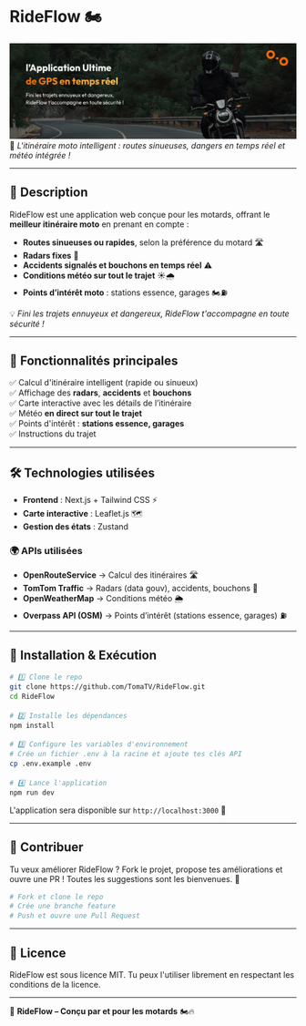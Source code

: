 # RideFlow 🏍️

![RideFlow Banner](/public/Banner.png)
🚀 *L'itinéraire moto intelligent : routes sinueuses, dangers en temps réel et météo intégrée !*

---

## 📌 Description
RideFlow est une application web conçue pour les motards, offrant le **meilleur itinéraire moto** en prenant en compte :
- **Routes sinueuses ou rapides**, selon la préférence du motard 🛣️
- **Radars fixes** 🚨
- **Accidents signalés et bouchons en temps réel** ⚠️
- **Conditions météo sur tout le trajet** ☀️🌧️
- **Points d’intérêt moto** : stations essence, garages 🏍️⛽

💡 *Fini les trajets ennuyeux et dangereux, RideFlow t'accompagne en toute sécurité !*

---

## 🚀 Fonctionnalités principales
✅ Calcul d'itinéraire intelligent (rapide ou sinueux)  
✅ Affichage des **radars**, **accidents** et **bouchons**  
✅ Carte interactive avec les détails de l’itinéraire  
✅ Météo **en direct sur tout le trajet**  
✅ Points d'intérêt : **stations essence, garages**  
✅ Instructions du trajet

---

## 🛠️ Technologies utilisées

- **Frontend** : Next.js + Tailwind CSS ⚡
- **Carte interactive** : Leaflet.js 🗺️
- **Gestion des états** : Zustand

### 🌍 APIs utilisées
- **OpenRouteService** → Calcul des itinéraires 🛣️
- **TomTom Traffic** → Radars (data gouv), accidents, bouchons 🚦
- **OpenWeatherMap** → Conditions météo 🌦️
- **Overpass API (OSM)** → Points d’intérêt (stations essence, garages) ⛽

---

## 🔧 Installation & Exécution

```sh
# 1️⃣ Clone le repo
git clone https://github.com/TomaTV/RideFlow.git
cd RideFlow

# 2️⃣ Installe les dépendances
npm install

# 3️⃣ Configure les variables d'environnement
# Crée un fichier .env à la racine et ajoute tes clés API
cp .env.example .env

# 4️⃣ Lance l'application
npm run dev
```

L'application sera disponible sur `http://localhost:3000` 🚀

---

## 📩 Contribuer
Tu veux améliorer RideFlow ? Fork le projet, propose tes améliorations et ouvre une PR ! Toutes les suggestions sont les bienvenues. 🚀

```sh
# Fork et clone le repo
# Crée une branche feature
# Push et ouvre une Pull Request
```

---

## 📜 Licence
RideFlow est sous licence MIT. Tu peux l'utiliser librement en respectant les conditions de la licence.

---

🚀 **RideFlow – Conçu par et pour les motards** 🏍️🔥
